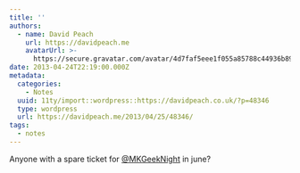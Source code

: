 ```yaml
---
title: ''
authors:
  - name: David Peach
    url: https://davidpeach.me
    avatarUrl: >-
      https://secure.gravatar.com/avatar/4d7faf5eee1f055a85788c44936b8995eaab6dfb004e7854ec747ccb272e91ee?s=96&d=mm&r=g
date: 2013-04-24T22:19:00.000Z
metadata:
  categories:
    - Notes
  uuid: 11ty/import::wordpress::https://davidpeach.co.uk/?p=48346
  type: wordpress
  url: https://davidpeach.me/2013/04/25/48346/
tags:
  - notes
---
```

Anyone with a spare ticket for [@MKGeekNight](https://twitter.com/MKGeekNight) in june?